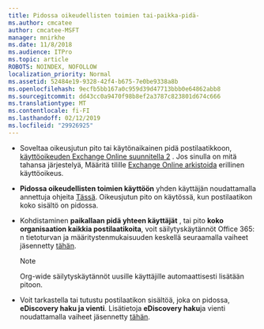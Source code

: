 ```yaml
---
title: Pidossa oikeudellisten toimien tai-paikka-pidä-
ms.author: cmcatee
author: cmcatee-MSFT
manager: mnirkhe
ms.date: 11/8/2018
ms.audience: ITPro
ms.topic: article
ROBOTS: NOINDEX, NOFOLLOW
localization_priority: Normal
ms.assetid: 52484e19-9328-42f4-b675-7e0be9338a8b
ms.openlocfilehash: 9ecfb5bb167a0c959d39d47713bbb0e64862abb8
ms.sourcegitcommit: dd43cc0a9470f98b8ef2a3787c823801d674c666
ms.translationtype: MT
ms.contentlocale: fi-FI
ms.lasthandoff: 02/12/2019
ms.locfileid: "29926925"
---
```

- Soveltaa oikeusjutun pito tai käytönaikainen pidä postilaatikkoon, [käyttöoikeuden Exchange Online suunnitella 2](https://docs.microsoft.com/office365/servicedescriptions/office-365-platform-service-description/office-365-plan-options) . Jos sinulla on mitä tahansa järjestelyä, Määritä tilille [Exchange Online arkistoida](https://docs.microsoft.com/office365/servicedescriptions/exchange-online-archiving-service-description/exchange-online-archiving-service-description) erillinen käyttöoikeus. 
    
- **Pidossa oikeudellisten toimien käyttöön** yhden käyttäjän noudattamalla annettuja ohjeita [Tässä](https://docs.microsoft.com/office365/SecurityCompliance/place-a-mailbox-on-litigation-hold). Oikeusjutun pito on käytössä, kun postilaatikon koko sisältö on pidossa.
    
- Kohdistaminen **paikallaan pidä yhteen käyttäjät** , tai pito **koko organisaation kaikkia postilaatikoita**, voit säilytyskäytännöt Office 365: n tietoturvan ja määritystenmukaisuuden keskellä seuraamalla vaiheet jäsennetty [tähän](https://docs.microsoft.com/Office365/securitycompliance/retention-policies ).
    
    > [!NOTE]
    > Org-wide säilytyskäytännöt uusille käyttäjille automaattisesti lisätään pitoon. 
  
- Voit tarkastella tai tutustu postilaatikon sisältöä, joka on pidossa, **eDiscovery haku ja vienti**. Lisätietoja **eDiscovery haku**ja vienti noudattamalla vaiheet jäsennetty [tähän](https://docs.microsoft.com/office365/securitycompliance/export-search-results).
    

